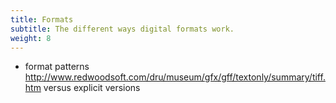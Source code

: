 ```yaml
---
title: Formats
subtitle: The different ways digital formats work.
weight: 8
---
```



- format patterns http://www.redwoodsoft.com/dru/museum/gfx/gff/textonly/summary/tiff.htm versus explicit versions 
